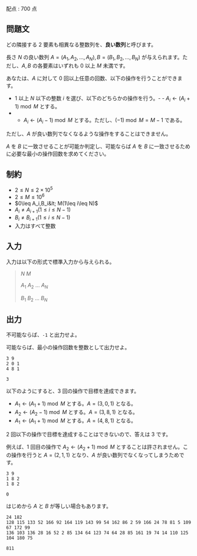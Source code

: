 配点 : $700$ 点

## 問題文

どの隣接する $2$ 要素も相異なる整数列を、**良い数列**と呼びます。

長さ $N$ の良い数列 $A=(A_1,A_2,\dots,A_N),B=(B_1,B_2,\dots,B_N)$ が与えられます。ただし、$A,B$ の各要素はいずれも $0$ 以上 $M$ 未満です。

あなたは、$A$ に対して $0$ 回以上任意の回数、以下の操作を行うことができます。

- $1$ 以上 $N$ 以下の整数 $i$ を選び、以下のどちらかの操作を行う。-   - $A_i\leftarrow (A_i+1)\bmod M$ とする。
-   - $A_i\leftarrow (A_i-1)\bmod M$ とする。ただし、$(-1)\bmod M=M-1$ である。

ただし、$A$ が良い数列でなくなるような操作をすることはできません。

$A$ を $B$ に一致させることが可能か判定し、可能ならば $A$ を $B$ に一致させるために必要な最小の操作回数を求めてください。

## 制約

- $2\leq N\leq 2\times 10^5$
- $2\leq M\leq 10^6$
- $0\leq A_i,B_i&lt; M(1\leq i\leq N)$
- $A_i\ne A_{i+1}(1\leq i\leq N-1)$
- $B_i\ne B_{i+1}(1\leq i\leq N-1)$
- 入力はすべて整数

## 入力

入力は以下の形式で標準入力から与えられる。

> $N$ $M$
> 
> $A_1$ $A_2$ $\dots$ $A_N$
> 
> $B_1$ $B_2$ $\dots$ $B_N$

## 出力

不可能ならば、`-1` と出力せよ。

可能ならば、最小の操作回数を整数として出力せよ。

```input1
3 9
2 0 1
4 8 1
```

```output1
3
```

以下のようにすると、$3$ 回の操作で目標を達成できます。

- $A_1\leftarrow (A_1+1) \bmod M$ とする。$A=(3,0,1)$ となる。
- $A_2\leftarrow (A_2-1) \bmod M$ とする。$A=(3,8,1)$ となる。
- $A_1\leftarrow (A_1+1) \bmod M$ とする。$A=(4,8,1)$ となる。

$2$ 回以下の操作で目標を達成することはできないので、答えは $3$ です。

例えば、$1$ 回目の操作で $A_2\leftarrow (A_2+1)\bmod M$ とすることは許されません。この操作を行うと $A=(2,1,1)$ となり、$A$ が良い数列でなくなってしまうためです。

```input2
3 9
1 8 2
1 8 2
```

```output2
0
```

はじめから $A$ と $B$ が等しい場合もあります。

```input3
24 182
128 115 133 52 166 92 164 119 143 99 54 162 86 2 59 166 24 78 81 5 109 67 172 99
136 103 136 28 16 52 2 85 134 64 123 74 64 28 85 161 19 74 14 110 125 104 180 75
```

```output3
811
```